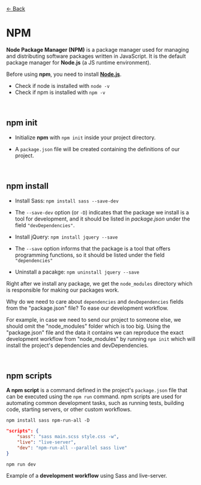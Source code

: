 [&larr; Back](./README.md)

# NPM

**Node Package Manager (NPM)** is a package manager used for managing and distributing software packages written in JavaScript. It is the default package manager for **Node.js** (a JS runtime environment).

Before using **npm**, you need to install [**Node.js**](https://nodejs.org/en).

- Check if node is installed with `node -v`
- Check if npm is installed with `npm -v`

<!-- leaflet -->
<!-- lodash -->

<br>

## npm init

- Initialize **npm** with `npm init` inside your project directory.

- A `package.json` file will be created containing the definitions of our project.

<br>

## npm install

- Install Sass: `npm install sass --save-dev`

- The `--save-dev` option (or `-D`) indicates that the package we install is a tool for development, and it should be listed in _package.json_ under the field `"devDependencies"`.

- Install jQuery: `npm install jquery --save`

- The `--save` option informs that the package is a tool that offers programming functions, so it should be listed under the field `"dependencies"`

- Uninstall a pacakge: `npm uninstall jquery --save`

Right after we install any package, we get the `node_modules` directory which is responsible for making our packages work.

Why do we need to care about `dependencies` and `devDependencies` fields from the "package.json" file? To ease our development workflow.

For example, in case we need to send our project to someone else, we should omit the "node_modules" folder which is too big. Using the "package.json" file and the data it contains we can reproduce the exact development workflow from "node_modules" by running `npm init` which will install the project's dependencies and devDependencies.

<br>
 
## npm scripts

**A npm script** is a command defined in the project's `package.json` file that can be executed using the `npm run` command. npm scripts are used for automating common development tasks, such as running tests, building code, starting servers, or other custom workflows.

```
npm install sass npm-run-all -D
```

```json
"scripts": {
    "sass": "sass main.scss style.css -w",
    "live": "live-server",
    "dev": "npm-run-all --parallel sass live"
}
```

```
npm run dev
```

Example of a **development workflow** using Sass and live-server.

<!-- **A Build Process** is a sequence of tasks we perform automatically after we finish developing a project, or a certain feature of the project. The result of the build process is the final files ready for deployment. -->

<br>

